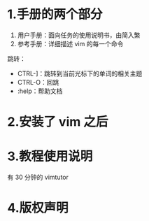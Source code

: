 # 1.手册的两个部分

1. 用户手册：面向任务的使用说明书，由简入繁
2. 参考手册：详细描述 vim 的每一个命令

跳转：
- CTRL-]：跳转到当前光标下的单词的相关主题
- CTRL-O：回跳
- :help：帮助文档

# 2.安装了 vim 之后

# 3.教程使用说明

有 30 分钟的 vimtutor

# 4.版权声明